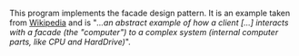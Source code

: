 This program implements the facade design pattern. It is an example taken from [Wikipedia](https://en.wikipedia.org/wiki/Facade_pattern) and is "*...an abstract example of how a client [...] interacts with a facade (the "computer") to a complex system (internal computer parts, like CPU and HardDrive)*". 